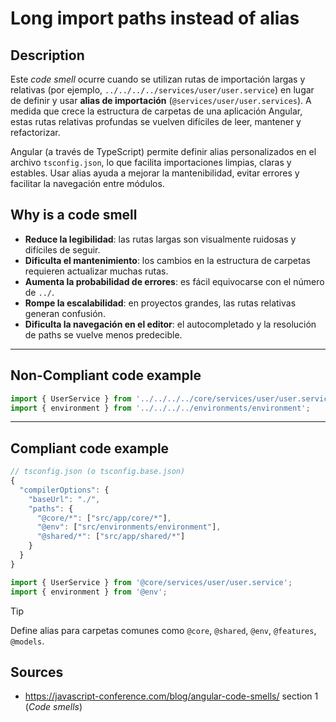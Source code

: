 # Long import paths instead of alias

## Description

Este *code smell* ocurre cuando se utilizan rutas de importación largas y relativas (por ejemplo, `../../../../services/user/user.service`) en lugar de definir y usar **alias de importación** (`@services/user/user.services`). A medida que crece la estructura de carpetas de una aplicación Angular, estas rutas relativas profundas se vuelven difíciles de leer, mantener y refactorizar.

Angular (a través de TypeScript) permite definir alias personalizados en el archivo `tsconfig.json`, lo que facilita importaciones limpias, claras y estables. Usar alias ayuda a mejorar la mantenibilidad, evitar errores y facilitar la navegación entre módulos.

## Why is a code smell

- **Reduce la legibilidad**: las rutas largas son visualmente ruidosas y difíciles de seguir.
- **Dificulta el mantenimiento**: los cambios en la estructura de carpetas requieren actualizar muchas rutas.
- **Aumenta la probabilidad de errores**: es fácil equivocarse con el número de `../`.
- **Rompe la escalabilidad**: en proyectos grandes, las rutas relativas generan confusión.
- **Dificulta la navegación en el editor**: el autocompletado y la resolución de paths se vuelve menos predecible.
---
## Non-Compliant code example

```ts
import { UserService } from '../../../../core/services/user/user.service';
import { environment } from '../../../../environments/environment';
```
---
## Compliant code example

```ts
// tsconfig.json (o tsconfig.base.json)
{
  "compilerOptions": {
    "baseUrl": "./",
    "paths": {
      "@core/*": ["src/app/core/*"],
      "@env": ["src/environments/environment"],
      "@shared/*": ["src/app/shared/*"]
    }
  }
}
```

```ts
import { UserService } from '@core/services/user/user.service';
import { environment } from '@env';
```

>[!tip]
> Define alias para carpetas comunes como `@core`, `@shared`, `@env`, `@features`, `@models`.

## Sources
- https://javascript-conference.com/blog/angular-code-smells/ section 1 (*Code smells*)